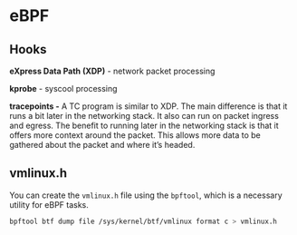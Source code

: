 # eBPF

## Hooks

**eXpress Data Path (XDP)** - network packet processing

**kprobe** - syscool processing

**tracepoints -** A TC program is similar to XDP. The main difference is that it runs a bit later in the networking stack. It also can run on packet ingress and egress. The benefit to running later in the networking stack is that it offers more context around the packet. This allows more data to be gathered about the packet and where it’s headed.

## vmlinux.h

You can create the `vmlinux.h` file using the `bpftool`, which is a necessary utility for eBPF tasks.

```bash
bpftool btf dump file /sys/kernel/btf/vmlinux format c > vmlinux.h
```

